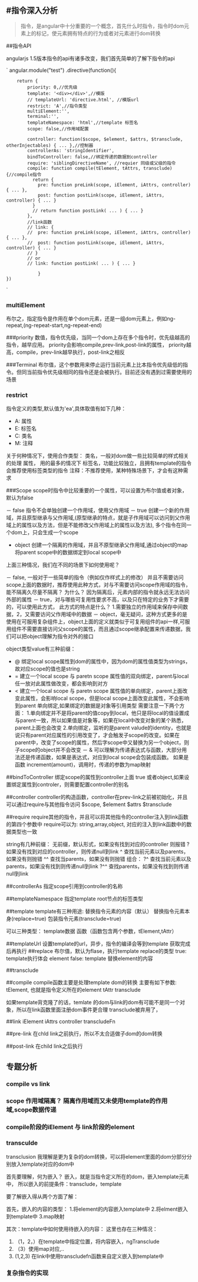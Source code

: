 #指令深入分析
---
>指令，是angular中十分重要的一个概念，首先什么时指令，指令时dom元素上的标记，使元素拥有特点的行为或者对元素进行dom转换

##指令API

angularjs 1.5版本指令的api有诸多改变，我们首先简单的了解下指令的api

`
angular.module("test")
	.directive(function(){

		return {
			priority: 0,//优先级
		    template: '<div></div>',//模版
		    // templateUrl: 'directive.html', //模版url
		    restrict: 'A',//指令类型
		    multiElement:'',
		    terminal:'',
		    templateNamespace: 'html',//template 标签名
		    scope: false,//作用域配置

		    controller: function($scope, $element, $attrs, $transclude, otherInjectables) { ... },//控制器
		    controllerAs: 'stringIdentifier',
		    bindToController: false,//绑定传递的数据到controller
		    require: 'siblingDirectiveName', //requier 同级或父级的指令
		    compile: function compile(tElement, tAttrs, transclude) {//compile指令
		      return {
		        pre: function preLink(scope, iElement, iAttrs, controller) { ... },
		        post: function postLink(scope, iElement, iAttrs, controller) { ... }
		      }
		      // return function postLink( ... ) { ... }
		    },
		    //link函数
		    // link: {
		    //  pre: function preLink(scope, iElement, iAttrs, controller) { ... },
		    //  post: function postLink(scope, iElement, iAttrs, controller) { ... }
		    // }
		    // or
		    // link: function postLink( ... ) { ... }

				}
	})


`
### multiElement
布尔之，指定指令是作用在单个dom元素，还是一组dom元素上，例如ng-repeat,(ng-repeat-start,ng-repeat-end)

###priority
数值，指令优先级，当同一个dom上存在多个指令时，优先级越高的指令，越早应用。
priority会影响compile,prev-link,post-link的属性，
priority越高，compile，prev-link越早执行，post-link之相反


###Terminal
布尔值，这个参数用来停止运行当前元素上比本指令优先级低的指令。但同当前指令优先级相同的指令还是会被执行。目前还没有遇到过需要使用的场景

### **restrict**  
指令定义的类型,默认值为'ea',具体取值有如下几种：
- A: 属性
- E: 标签名
- C: 类名
- M: 注释

关于何种情况下，使用合作类型：
类名，一般对dom做一些比较简单的样式相关的处理
属性， 用的最多的情况下
标签名，功能比较独立，且拥有template的指令会推荐使用标签类型的指令
注释：不推荐使用，某种特殊场景下，才会有这种需求


###Scope
scope时指令中比较重要的一个属性，可以设置为布尔值或者对象，默认为false

－ false 指令不会单独创建一个作用域，使用父作用域
－ true 创建一个新的作用域，并且原型继承与父作用域,(原型继承的特点，就是子作用域可以访问到父作用域上的属性以及方法，但是不能修改父作用域上的属性以及方法),
	多个指令在同一个dom上，只会生成一个scope
-  object 创建一个隔离的作用域，并且不原型继承父作用域,通过object的map将parent scope中的数据绑定到local scope中

上面三种情况，我们在不同的场景下如何使用呢？

－ false, 一般对于一些简单的指令（例如仅作样式上的修改） 并且不需要访问scope上面的数据时，推荐使用此种方式，对与不需要访问scope作用域的指令，能不隔离久尽量不隔离？ 为什么？ 因为隔离后，元素内部的指令就永远无法访问外部的属性
－ true，对与哪些可复用性要求不高，以及只在特定的业务下才需要的，可以使用此方式， 此方式的特点是什么？ 1.需要独立的作用域来保存中间数据，2，又需要访问父作用域中的数据
－ object，毫无疑问，这种方式更多的是使用在可服用复杂组件上，object上面的定义就类似于可复用组件的api一样,可服用组件不需要直接访问父scope的属性，而且通过scope继承配置来传递数据，我们可以把object理解为指令对外的接口

object类型value有三种前缀：
- @ 绑定local scope属性到dom的属性中，因为dom的属性值类型为strings，故对应scope的值也是string
- = 建立一个local scope 与 paretn scope 属性值的双向绑定，parent与local任一放对此属性做改变，都会影响到对方
- < 建立一个local scope 与 paretn scope 属性值的单向绑定，parent上面改变此属性，会影响local scope，但是local scope上面改变此属性，不会影响到parent
	单向绑定,如果绑定的数据是对象等引用类型 需要注意一下两个方面：
		1.单向绑定并不是将parent的值copy到local，他只是将local的值设置成与parent一致，所以如果值是对象等，如果在local中改变对象的某个熟悉，parent上面也会改变
		2.单向绑定，监听的是parent valude的identity，也就是说只有parent对应属性的引用改变了，才会触发子scope的改变。如果在parent中，改变了scope的属性，然后字scope中又替换为另一个object，则子scope的object并不会改变
－ & 可以理解为传递表达式与函数，大部分用法还是传递函数，如果是表达式，对应到local scope会包装成函数。 如果是函数 increment(amount)，调用时，传递的参数为map映射

##bindToController
绑定scope的属性到controller上面 true 或者object,如果设置绑定属性到controler，则需要配置controller的别名

##controller
controller的构造函数，controller在prev-link之前被初始化，并且可以通过require与其他指令访问
$scope,
$element
$attrs
$transclude

##require
require其他的指令，并且可以将其他指令的controller注入到link函数的第四个参数中
require可以为:
string,array,object, 对应的注入到link函数中的数据类型也一致

string有几种前缀：
无前缀，默认形式，如果没有找到对应的controller 则报错
? 如果没有找到对应的controller，则传递null到link
^ 查找当前元素以及parents，如果没有则抛错
^^ 查找当parents，如果没有则抛错
组合：
?^ 查找当前元素以及parents，如果没有找到则传递null到link
?^^ 查找parents，如果没有找到则传递null到link


##controllerAs
指定scope引用到controller的名称

##templateNamespace
指定template  root节点的标签类型

##template
template有三种用途:
替换指令元素的内容（默认）
替换指令元素本身(replace=true)
包装指令元素(transclude=true)

可以三种类型：
template数据
函数（函数包含两个参数，tElement,tAttr）

##templateUrl
设置template的url，异步，指令的编译会等到template 获取完成后再执行
##replace
布尔值，默认为flase，执行template replace的类型
true: template执行体会 element
false: template 替换element的内容

##transclude

##compile 
compile函数主要是处理template dom的转换
主要有如下参数:
tElement, 也就是指令定义所在的element
tAttr
transclude

如果template背克隆了的话，temlate 的dom与link的dom有可能不是同一个对象，所以在link函数里面注册dom事件更合理
transclude被弃用了，

##link
iElement
iAttrs
controller
transcludeFn


##pre-link
在chld link之前执行，所以不太合适做子dom的dom转换


##post-link
在child link之后执行



## 专题分析


### compile vs link

### scope 作用域隔离？ 隔离作用域而又未使用template的作用域,scope数据传递

### compile阶段的iElement 与 link阶段的element

### transculde
transclusion 我理解是更为复杂的dom转换，可以将element里面的dom分部分分别放入template对应的dom中

首先要理解，何为嵌入？
嵌入，就是当指令定义所在的dom，嵌入template元素中，
所以嵌入的前提条件：transclude，template

要了解嵌入得从两个方面了解：

首先，嵌入的内容的类型：
1.将element的内容嵌入template中
2.将elment嵌入到template中
3.map映射

其次：template中如何使用待嵌入的内容：
这里也存在三种情况：
1. （1，2，）在template中指定位置，将内容嵌入，ngTransclude
2. （3）使用map对应,..
3.  (1,2,3) 在link中使用transcludefn函数来自定义嵌入到template中

### 复杂指令的实现












